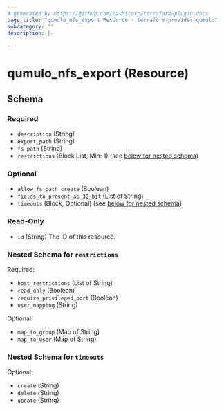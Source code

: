 ```yaml
---
# generated by https://github.com/hashicorp/terraform-plugin-docs
page_title: "qumulo_nfs_export Resource - terraform-provider-qumulo"
subcategory: ""
description: |-
  
---
```


# qumulo_nfs_export (Resource)





<!-- schema generated by tfplugindocs -->
## Schema

### Required

- `description` (String)
- `export_path` (String)
- `fs_path` (String)
- `restrictions` (Block List, Min: 1) (see [below for nested schema](#nestedblock--restrictions))

### Optional

- `allow_fs_path_create` (Boolean)
- `fields_to_present_as_32_bit` (List of String)
- `timeouts` (Block, Optional) (see [below for nested schema](#nestedblock--timeouts))

### Read-Only

- `id` (String) The ID of this resource.

<a id="nestedblock--restrictions"></a>
### Nested Schema for `restrictions`

Required:

- `host_restrictions` (List of String)
- `read_only` (Boolean)
- `require_privileged_port` (Boolean)
- `user_mapping` (String)

Optional:

- `map_to_group` (Map of String)
- `map_to_user` (Map of String)


<a id="nestedblock--timeouts"></a>
### Nested Schema for `timeouts`

Optional:

- `create` (String)
- `delete` (String)
- `update` (String)



